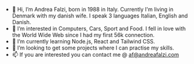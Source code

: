 - 👋 Hi, I’m Andrea Falzi, born in 1988 in Italy. Currently I'm living in Denmark with my danish wife. I speak 3 languages Italian, English and Danish.
- 👀 I’m interested in Computers, Cars, Sport and Food. I fell in love with the World Wide Web since I had my first 56k connection. 
- 🌱 I’m currently learning Node.js, React and Tailwind CSS.
- 💞️ I’m looking to get some projects where I can practise my skills.
- 📫 If you are interested you can contact me @ af@andreafalzi.com

<!---
andreafalzi/andreafalzi is a ✨ special ✨ repository because its `README.md` (this file) appears on your GitHub profile.
You can click the Preview link to take a look at your changes.
--->
